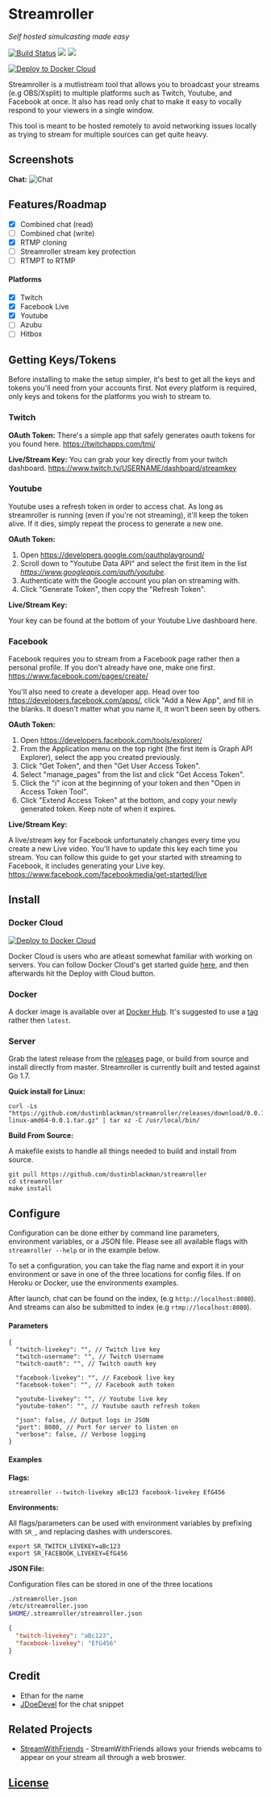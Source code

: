 # Streamroller
_Self hosted simulcasting made easy_

<a href="https://travis-ci.org/dustinblackman/streamroller"><img src="https://img.shields.io/travis/dustinblackman/streamroller.svg" alt="Build Status"></a> <a href="https://goreportcard.com/report/github.com/dustinblackman/streamroller"><img src="https://goreportcard.com/badge/github.com/dustinblackman/streamroller"></a> <img src="https://img.shields.io/github/release/dustinblackman/streamroller.svg">

[![Deploy to Docker Cloud](https://files.cloud.docker.com/images/deploy-to-dockercloud.svg)](https://cloud.docker.com/stack/deploy/?repo=https://github.com/dustinblackman/streamroller)

Streamroller is a mutlistream tool that allows you to broadcast your streams (e.g OBS/Xsplit) to multiple platforms such as Twitch, Youtube, and Facebook at once. It also has read only chat to make it easy to vocally respond to your viewers in a single window.

This tool is meant to be hosted remotely to avoid networking issues locally as trying to stream for multiple sources can get quite heavy.

## Screenshots

__Chat:__
![Chat](https://s18.postimg.org/7qh7eml7t/newscreen.png)

## Features/Roadmap
- [x] Combined chat (read)
- [ ] Combined chat (write)
- [x] RTMP cloning
- [ ] Streamroller stream key protection
- [ ] RTMPT to RTMP

#### Platforms
- [x] Twitch
- [x] Facebook Live
- [x] Youtube
- [ ] Azubu
- [ ] Hitbox

## Getting Keys/Tokens

Before installing to make the setup simpler, it's best to get all the keys and tokens you'll need from your accounts first. Not every platform is required, only keys and tokens for the platforms you wish to stream to.

### Twitch

__OAuth Token:__
There's a simple app that safely generates oauth tokens for you found here. https://twitchapps.com/tmi/

__Live/Stream Key:__
You can grab your key directly from your twitch dashboard. https://www.twitch.tv/USERNAME/dashboard/streamkey

### Youtube

Youtube uses a refresh token in order to access chat. As long as streamroller is running (even if you're not streaming), it'll keep the token alive. If it dies, simply repeat the process to generate a new one.

__OAuth Token:__

1. Open https://developers.google.com/oauthplayground/
2. Scroll down to "Youtube Data API" and select the first item in the list _https://www.googleapis.com/auth/youtube_.
3. Authenticate with the Google account you plan on streaming with.
4. Click "Generate Token", then copy the "Refresh Token".

__Live/Stream Key:__

Your key can be found at the bottom of your Youtube Live dashboard here.

### Facebook

Facebook requires you to stream from a Facebook page rather then a personal profile. If you don't already have one, make one first. https://www.facebook.com/pages/create/

You'll also need to create a developer app. Head over too https://developers.facebook.com/apps/, click "Add a New App", and fill in the blanks. It doesn't matter what you name it, it won't been seen by others.

__OAuth Token:__

1. Open https://developers.facebook.com/tools/explorer/
2. From the Application menu on the top right (the first item is Graph API Explorer), select the app you created previously.
3. Click "Get Token", and then "Get User Access Token".
4. Select "manage_pages" from the list and click "Get Access Token".
5. Click the "i" icon at the beginning of your token and then "Open in Access Token Tool".
6. Click "Extend Access Token" at the bottom, and copy your newly generated token. Keep note of when it expires.

__Live/Stream Key:__

A live/stream key for Facebook unfortunately changes every time you create a new Live video. You'll have to update this key each time you stream. You can follow this guide to get your started with streaming to Facebook, it includes generating your Live key. https://www.facebook.com/facebookmedia/get-started/live


## Install

### Docker Cloud

[![Deploy to Docker Cloud](https://files.cloud.docker.com/images/deploy-to-dockercloud.svg)](https://cloud.docker.com/stack/deploy/?repo=https://github.com/dustinblackman/streamroller)

Docker Cloud is users who are atleast somewhat familiar with working on servers. You can follow Docker Cloud's get started guide [here](https://docs.docker.com/docker-cloud/getting-started/intro_cloud/), and then afterwards hit the Deploy with Cloud button.

### Docker

A docker image is available over at [Docker Hub](https://hub.docker.com/r/dustinblackman/streamroller). It's suggested to use a [tag](https://hub.docker.com/r/dustinblackman/streamroller/tags/) rather then `latest`.

### Server

Grab the latest release from the [releases](https://github.com/dustinblackman/streamroller/releases) page, or build from source and install directly from master. Streamroller is currently built and tested against Go 1.7.

__Quick install for Linux:__
```
curl -Ls "https://github.com/dustinblackman/streamroller/releases/download/0.0.1/streamroller-linux-amd64-0.0.1.tar.gz" | tar xz -C /usr/local/bin/
```

__Build From Source:__

A makefile exists to handle all things needed to build and install from source.

```
git pull https://github.com/dustinblackman/streamroller
cd streamroller
make install
```

## Configure

Configuration can be done either by command line parameters, environment variables, or a JSON file. Please see all available flags with `streamroller --help` or in the example below.

To set a configuration, you can take the flag name and export it in your environment or save in one of the three locations for config files. If on Heroku or Docker, use the environments examples.

After launch, chat can be found on the index, (e.g `http://localhost:8080`). And streams can also be submitted to index (e.g `rtmp://localhost:8080`).

#### Parameters
```
{
  "twitch-livekey": "", // Twitch live key
  "twitch-username": "", // Twitch Username
  "twitch-oauth": "", // Twitch oauth key

  "facebook-livekey": "", // Facebook live key
  "facebook-token": "", // Facebook auth token

  "youtube-livekey": "", // Youtube live key
  "youtube-token": "", // Youtube oauth refresh token

  "json": false, // Output logs in JSON
  "port": 8080, // Port for server to listen on
  "verbose": false, // Verbose logging
}
```

#### Examples

__Flags:__
```
streamroller --twitch-livekey aBc123 facebook-livekey EfG456
```

__Environments:__

All flags/parameters can be used with environment variables by prefixing with `SR_`, and replacing dashes with underscores.

```
export SR_TWITCH_LIVEKEY=aBc123
export SR_FACEBOOK_LIVEKEY=EfG456
```

__JSON File:__

Configuration files can be stored in one of the three locations

```sh
./streamroller.json
/etc/streamroller.json
$HOME/.streamroller/streamroller.json
```
```json
{
  "twitch-livekey": "aBc123",
  "facebook-livekey": "EfG456"
}
```

## Credit

- Ethan for the name
- [JDoeDevel](http://bootsnipp.com/JDoeDevel) for the chat snippet

## Related Projects

- [StreamWithFriends](https://github.com/dustinblackman/streamwithfriends) - StreamWithFriends allows your friends webcams to appear on your stream all through a web broswer.

## [License](./LICENSE)
